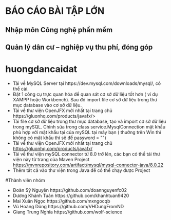 <h1>BÁO CÁO BÀI TẬP LỚN </h1>
<h2>Nhập môn Công nghệ phần mềm</h2>
<h2>Quản lý dân cư – nghiệp vụ thu phí, đóng góp</h2>


# huongdancaidat
<ul>
<li>Tải về MySQL Server tại https://dev.mysql.com/downloads/mysql/, có thể cài.</li>
<li>Đặt 1 công cụ trực quan hóa để quan sát cơ sở dữ liệu tốt hơn ( ví dụ XAMPP hoặc Workbench). Sau đó import file cơ sở dữ liệu trong thư mục database vào cơ sở dữ liệu.</li>
<li>Tải về thư viện OpenJFX mới nhất tại trang chủ https://gluonhq.com/products/javafx/></li>
<li>Tải file cơ sở dữ liệu trong thư mục database, tạo và import cơ sở dữ liệu trong mySQL. Chỉnh sửa trong class service.MysqlConnection mật khẩu phù hợp với mật khẩu tại của mySQL tại máy bạn ( thường trên Win thì không có mật khẩu thì sẽ để password = "") </li>
<li>Tải về thư viện OpenJFX mới nhất tại trang chủ <a href="https://gluonhq.com/products/javafx/" target="_blank">https://gluonhq.com/products/javafx/</a> </li>
<li>Tải về thư viện mySQL connector từ 8.0 trở lên, các bạn có thể tải thư viện này từ trang của Maven Project <a href="https://mvnrepository.com/artifact/mysql/mysql-connector-java/8.0.22" target="_blank">https://mvnrepository.com/artifact/mysql/mysql-connector-java/8.0.22 </a> </li>
<li>Thêm tất cả vào thư viện trong Java để có thể chạy được Project</li>
</ul>
#Thành viên nhóm
<ul>
<li>Đoàn Sỹ Nguyên https://github.com/doannguyenfc02</li>
<li>Dương Khánh Tuân https://github.com/khanhtuan9420</li>
<li>Mai Xuân Ngọc https://github.com/mxngocqb</li>
<li>Vũ Hoàng Dũng https://github.com/VHDungFromND</li>
<li>Giang Trung Nghĩa https://github.com/wolf-science</li>
</ul>
